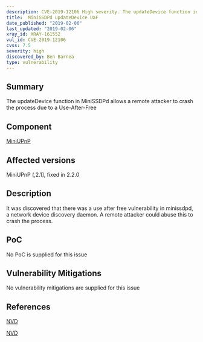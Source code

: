```yaml
---
description: CVE-2019-12106 High severity. The updateDevice function in MiniSSDPd allows a remote attacker to crash the process due to a Use-After-Free
title:  MiniSSDPd updateDevice UaF
date_published: "2019-02-06"
last_updated: "2019-02-06"
xray_id: XRAY-161552
vul_id: CVE-2019-12106
cvss: 7.5
severity: high
discovered_by: Ben Barnea
type: vulnerability
---
```

## Summary
The updateDevice function in MiniSSDPd allows a remote attacker to crash the process due to a Use-After-Free

## Component

[MiniUPnP](http://miniupnp.free.fr/)

## Affected versions

MiniUPnP (,2.1], fixed in 2.2.0

## Description

It was discovered that there was a use after free vulnerability in
minissdpd, a network device discovery daemon. A remote attacker could
abuse this to crash the process.

## PoC

No PoC is supplied for this issue

## Vulnerability Mitigations

No vulnerability mitigations are supplied for this issue

## References


[NVD](https://nvd.nist.gov/vuln/detail/CVE-2019-12106)


[NVD](https://nvd.nist.gov/vuln/detail/CVE-2019-12106)